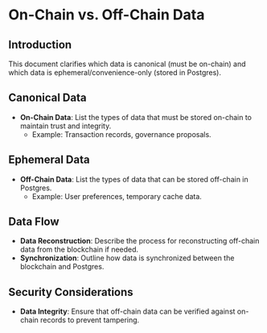 # On-Chain vs. Off-Chain Data

## Introduction
This document clarifies which data is canonical (must be on-chain) and which data is ephemeral/convenience-only (stored in Postgres).

## Canonical Data
- **On-Chain Data**: List the types of data that must be stored on-chain to maintain trust and integrity.
  - Example: Transaction records, governance proposals.

## Ephemeral Data
- **Off-Chain Data**: List the types of data that can be stored off-chain in Postgres.
  - Example: User preferences, temporary cache data.

## Data Flow
- **Data Reconstruction**: Describe the process for reconstructing off-chain data from the blockchain if needed.
- **Synchronization**: Outline how data is synchronized between the blockchain and Postgres.

## Security Considerations
- **Data Integrity**: Ensure that off-chain data can be verified against on-chain records to prevent tampering.
